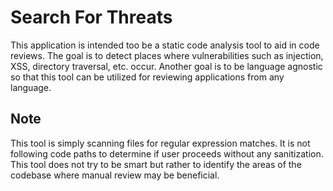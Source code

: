 # Search For Threats

This application is intended too be a static code analysis tool to aid in code
reviews. The goal is to detect places where vulnerabilities such as
injection, XSS, directory traversal, etc. occur. Another goal is to be language
agnostic so that this tool can be utilized for reviewing applications from any
language.

## Note

This tool is simply scanning files for regular expression matches. It is not
following code paths to determine if user proceeds without any sanitization.
This tool does not try to be smart but rather to identify the areas of the
codebase where manual review may be beneficial.


